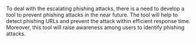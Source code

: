 To deal with the escalating phishing attacks, there is a need to  develop a tool to prevent phishing attacks in the near future.
The tool will help to detect phishing URLs and prevent the attack within efficient response time.
Moreover, this tool will raise awareness among users to identify phishing attacks. 
